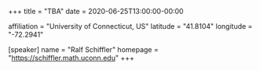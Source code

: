 +++
title = "TBA"
date = 2020-06-25T13:00:00-00:00

affiliation = "University of Connecticut, US"
latitude = "41.8104"
longitude =  "-72.2941"

[speaker]
  name = "Ralf Schiffler"
  homepage = "https://schiffler.math.uconn.edu"
+++
